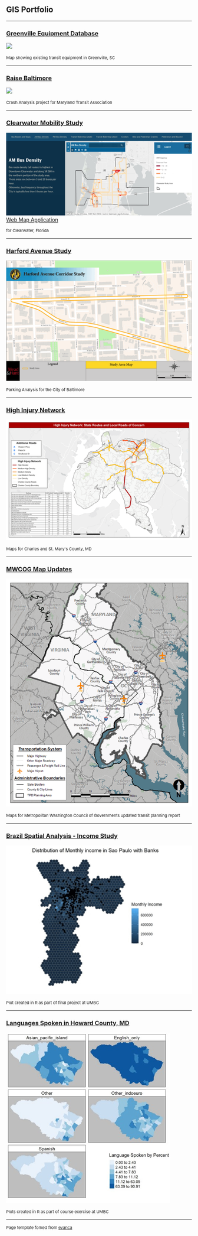 ## GIS Portfolio



---
### [Greenville Equipment Database](/projects/Greenville/index.md)
[<img src="/images/00_DatabaseLayout_FACTS.png?raw=true"/>](/pdf/Greenville_Merged.pdf)
<p style="font-size:11px">Map showing existing transit equipment in Greenville, SC</p>  
  
  
---
### [Raise Baltimore](/projects/raisebaltimore/index.md)
[<img src="/images/RaiseBalt_ShortGif.gif?raw=true"/>](/pdf/RaiseBaltimore_PDFmaps_compressed.pdf)
<p style="font-size:11px">Crash Analysis project for Maryland Transit Association</p> 


---
### [Clearwater Mobility Study](/projects/ClearwaterProject/index.md)
[<img src="/images/Clearwater_BusFrequency.jpg?raw=true"/>](/pdf/Headway_extraction.pdf)
<a href="https://storymaps.arcgis.com/stories/edb73bf91e904ed2a7bca50f06425b48">Web Map Application</a> <p style="font-size:11px">for Clearwater, Florida</p>
  

---
### [Harford Avenue Study](/projects/HarfordAve/index.md)
[<img src="/images/Harford_Gif.gif?raw=true"/>](/pdf/Harford_Merged.pdf)
<p style="font-size:11px">Parking Analysis for the City of Baltimore</p> 

  
---
### [High Injury Network](/projects/CharlesStMarys/index.md)
[<img src="/images/CharlesMarysGif.gif?raw=true"/>](/pdf/CharlesMarysMerged.pdf)
<p style="font-size:11px">Maps for Charles and St. Mary's County, MD</p>    
  
  
---
### [MWCOG Map Updates](/projects/MWCOG/index.md)
[<img src="/images/MWCOG_Gif.gif?raw=true"/>](/pdf/MWCOG_Merged.pdf)
<p style="font-size:11px">Maps for Metropolitan Washington Council of Governments updated transit planning report</p>
  
  
  
  
---
### [Brazil Spatial Analysis - Income Study](/pdf/486_final_text.pdf/pdf/final_proj.pdf)
[<img src="/images/BrazilGif.gif?raw=true"/>](/pdf/final_proj.pdf)
<p style="font-size:11px">Plot created in R as part of final project at UMBC</p> 

  
---
### [Languages Spoken in Howard County, MD](/pdf/langmap_image.pdf)
[<img src="/images/github_langmap.jpg?raw=true"/>](/pdf/github_langmap.pdf)
<p style="font-size:11px">Plots created in R as part of course exercise at UMBC</p> 



---
<p style="font-size:11px">Page template forked from <a href="https://github.com/evanca/quick-portfolio">evanca</a></p>
<!-- Remove above link if you don't want to attibute -->
